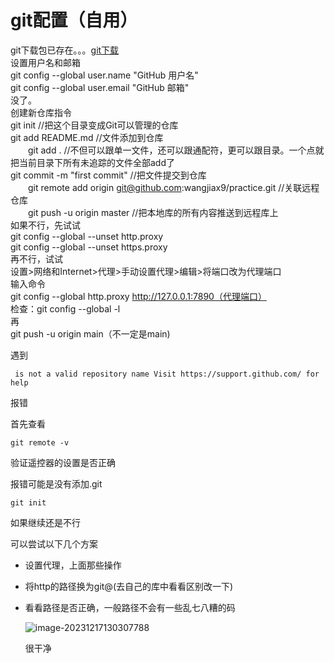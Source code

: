 # git配置（自用）

git下载包已存在。。。[git下载](https://www.git-scm.com/download/)  
设置用户名和邮箱  
git config --global user.name "GitHub 用户名"  
git config --global user.email "GitHub 邮箱"  
没了。  
创建新仓库指令  
git init //把这个目录变成Git可以管理的仓库  
		git add README.md //文件添加到仓库  
　　git add . //不但可以跟单一文件，还可以跟通配符，更可以跟目录。一个点就把当前目录下所有未追踪的文件全部add了  
        git commit -m "first commit" //把文件提交到仓库    
　　git remote add origin git@github.com:wangjiax9/practice.git //关联远程仓库  
　　git push -u origin master //把本地库的所有内容推送到远程库上  
如果不行，先试试  
git config --global --unset http.proxy <br/>
git config --global --unset https.proxy  
再不行，试试  
设置>网络和Internet>代理>手动设置代理>编辑>将端口改为代理端口  
输入命令  
git config --global http.proxy http://127.0.0.1:7890（代理端口）  
检查：git config --global -l  
再  
git push -u origin main（不一定是main)



遇到

` is not a valid repository name Visit https://support.github.com/ for help`

报错

首先查看

`git remote -v`

验证遥控器的设置是否正确

报错可能是没有添加.git

`git init`

如果继续还是不行

可以尝试以下几个方案

+ 设置代理，上面那些操作

+ 将http的路径换为git@(去自己的库中看看区别改一下)

+ 看看路径是否正确，一般路径不会有一些乱七八糟的码

  ![image-20231217130307788](https://daimaxiaofeiwu.oss-cn-guangzhou.aliyuncs.com/img/202312171303935.png)

  很干净

  
